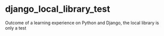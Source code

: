 # django_local_library_test
Outcome of a learning experience on Python and Django, the local library is only a test

